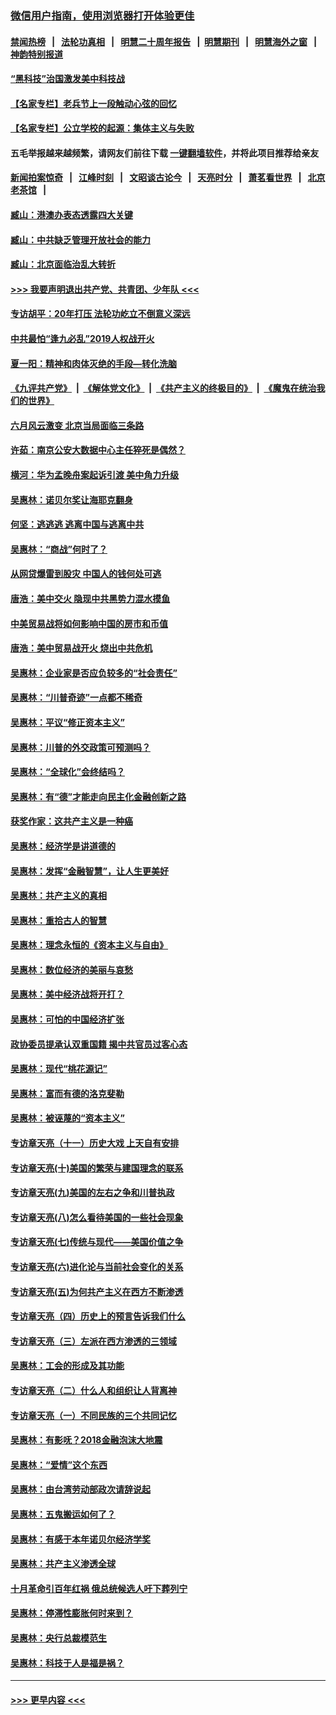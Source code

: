 ### [微信用户指南，使用浏览器打开体验更佳](https://github.com/gfw-breaker/banned-news1/blob/master/indexes/wechat-guide.md?t=0)
#### [禁闻热榜](热点新闻.md?t=0)  &nbsp;&nbsp;|&nbsp;&nbsp; [法轮功真相](https://github.com/gfw-breaker/truth/blob/master/README.md?t=0) &nbsp;&nbsp;|&nbsp;&nbsp; [明慧二十周年报告](https://github.com/gfw-breaker/mh-reports/blob/master/README.md?t=0) &nbsp;&nbsp;|&nbsp;&nbsp;[明慧期刊](https://github.com/gfw-breaker/mh-qikan) &nbsp;&nbsp;|&nbsp;&nbsp; [明慧海外之窗](https://github.com/gfw-breaker/mh-news/blob/master/README.md?t=0) &nbsp;&nbsp;|&nbsp;&nbsp; [神韵特别报道](https://github.com/gfw-breaker/mh-news/blob/master/shenyun.md?t=0)
#### [“黑科技”治国激发美中科技战](../pages/nsc423/n11638056.md?t=02062302) 
#### [【名家专栏】老兵节上一段触动心弦的回忆](../pages/nsc423/n11646016.md?t=02062302) 
#### [【名家专栏】公立学校的起源：集体主义与失败](../pages/nsc423/n11601833.md?t=02062302) 
#### 五毛举报越来越频繁，请网友们前往下载 [一键翻墙软件](https://github.com/gfw-breaker/ssr-accounts)，并将此项目推荐给亲友
#### [新闻拍案惊奇](https://github.com/gfw-breaker/banned-news1/blob/master/pages/link4.md) &nbsp;&nbsp;|&nbsp;&nbsp; [江峰时刻](https://github.com/gfw-breaker/banned-news1/blob/master/pages/link4.md) &nbsp;&nbsp;|&nbsp;&nbsp; [文昭谈古论今](https://github.com/gfw-breaker/banned-news1/blob/master/pages/link4.md) &nbsp;&nbsp;|&nbsp;&nbsp; [天亮时分](https://github.com/gfw-breaker/banned-news1/blob/master/pages/link4.md) &nbsp;&nbsp;|&nbsp;&nbsp; [萧茗看世界](https://github.com/gfw-breaker/banned-news1/blob/master/pages/link4.md) &nbsp;&nbsp;|&nbsp;&nbsp; [北京老茶馆](https://github.com/gfw-breaker/banned-news1/blob/master/pages/link4.md) &nbsp;&nbsp;|&nbsp;&nbsp; 
#### [臧山：港澳办表态透露四大关键](../pages/nsc423/n11421628.md?t=02062302) 
#### [臧山：中共缺乏管理开放社会的能力](../pages/nsc423/n11407457.md?t=02062302) 
#### [臧山：北京面临治乱大转折](../pages/nsc423/n11406895.md?t=02062302) 
#### [>>> 我要声明退出共产党、共青团、少年队 <<<](https://github.com/begood0513/goodnews/blob/master/quit/letter.md) 
#### [专访胡平：20年打压 法轮功屹立不倒意义深远](../pages/nsc423/n11398800.md?t=02062302) 
#### [中共最怕“逢九必乱”2019人权战开火](../pages/nsc423/n11385248.md?t=02062302) 
#### [夏一阳：精神和肉体灭绝的手段—转化洗脑](../pages/nsc423/n11368250.md?t=02062302) 
#### [《九评共产党》](https://github.com/begood0513/9ping.md/blob/master/README.md) &nbsp;|&nbsp; [《解体党文化》](../../../../jtdwh.md/blob/master/README.md)  &nbsp;|&nbsp; [《共产主义的终极目的》](../../../../gczydzjmd.md/blob/master/README.md) &nbsp;|&nbsp; [《魔鬼在统治我们的世界》](../../../../mgztzwmdsj.md/blob/master/README.md) 
#### [六月风云激变 北京当局面临三条路](../pages/nsc423/n11313668.md?t=02062302) 
#### [许茹：南京公安大数据中心主任猝死是偶然？](../pages/nsc423/n11064744.md?t=02062302) 
#### [横河：华为孟晚舟案起诉引渡 美中角力升级](../pages/nsc423/n11027230.md?t=02062302) 
#### [吴惠林：诺贝尔奖让海耶克翻身](../pages/nsc423/n10890049.md?t=02062302) 
#### [何坚：逃逃逃 逃离中国与逃离中共](../pages/nsc423/n10592891.md?t=02062302) 
#### [吴惠林：“商战”何时了？](../pages/nsc423/n10573558.md?t=02062302) 
#### [从网贷爆雷到股灾 中国人的钱何处可逃](../pages/nsc423/n10572800.md?t=02062302) 
#### [唐浩：美中交火 隐现中共黑势力混水摸鱼](../pages/nsc423/n10544040.md?t=02062302) 
#### [中美贸易战将如何影响中国的房市和币值](../pages/nsc423/n10543697.md?t=02062302) 
#### [唐浩：美中贸易战开火 烧出中共危机](../pages/nsc423/n10540126.md?t=02062302) 
#### [吴惠林：企业家是否应负较多的“社会责任”](../pages/nsc423/n10535022.md?t=02062302) 
#### [吴惠林：“川普奇迹”一点都不稀奇](../pages/nsc423/n10512808.md?t=02062302) 
#### [吴惠林：平议“修正资本主义”](../pages/nsc423/n10495724.md?t=02062302) 
#### [吴惠林：川普的外交政策可预测吗？](../pages/nsc423/n10462387.md?t=02062302) 
#### [吴惠林：“全球化”会终结吗？](../pages/nsc423/n10452838.md?t=02062302) 
#### [吴惠林：有“德”才能走向民主化金融创新之路](../pages/nsc423/n10432292.md?t=02062302) 
#### [获奖作家：这共产主义是一种癌](../pages/nsc423/n10431541.md?t=02062302) 
#### [吴惠林：经济学是讲道德的](../pages/nsc423/n10398014.md?t=02062302) 
#### [吴惠林：发挥“金融智慧”，让人生更美好](../pages/nsc423/n10375019.md?t=02062302) 
#### [吴惠林：共产主义的真相](../pages/nsc423/n10351394.md?t=02062302) 
#### [吴惠林：重拾古人的智慧](../pages/nsc423/n10337691.md?t=02062302) 
#### [吴惠林：理念永恒的《资本主义与自由》](../pages/nsc423/n10316274.md?t=02062302) 
#### [吴惠林：数位经济的美丽与哀愁](../pages/nsc423/n10292946.md?t=02062302) 
#### [吴惠林：美中经济战将开打？](../pages/nsc423/n10258825.md?t=02062302) 
#### [吴惠林：可怕的中国经济扩张](../pages/nsc423/n10219147.md?t=02062302) 
#### [政协委员提承认双重国籍 揭中共官员过客心态](../pages/nsc423/n10208809.md?t=02062302) 
#### [吴惠林：现代“桃花源记”](../pages/nsc423/n10185234.md?t=02062302) 
#### [吴惠林：富而有德的洛克斐勒](../pages/nsc423/n10142264.md?t=02062302) 
#### [吴惠林：被诬蔑的“资本主义”](../pages/nsc423/n10124816.md?t=02062302) 
#### [专访章天亮（十一）历史大戏 上天自有安排](../pages/nsc423/n10094905.md?t=02062302) 
#### [专访章天亮(十)美国的繁荣与建国理念的联系](../pages/nsc423/n10094899.md?t=02062302) 
#### [专访章天亮(九)美国的左右之争和川普执政](../pages/nsc423/n10094889.md?t=02062302) 
#### [专访章天亮(八)怎么看待美国的一些社会现象](../pages/nsc423/n10094857.md?t=02062302) 
#### [专访章天亮(七)传统与现代——美国价值之争](../pages/nsc423/n10093140.md?t=02062302) 
#### [专访章天亮(六)进化论与当前社会变化的关系](../pages/nsc423/n10092036.md?t=02062302) 
#### [专访章天亮(五)为何共产主义在西方不断渗透](../pages/nsc423/n10083620.md?t=02062302) 
#### [专访章天亮（四）历史上的预言告诉我们什么](../pages/nsc423/n10083606.md?t=02062302) 
#### [专访章天亮（三）左派在西方渗透的三领域](../pages/nsc423/n10081115.md?t=02062302) 
#### [吴惠林：工会的形成及其功能](../pages/nsc423/n10080633.md?t=02062302) 
#### [专访章天亮（二）什么人和组织让人背离神](../pages/nsc423/n10076637.md?t=02062302) 
#### [专访章天亮（一）不同民族的三个共同记忆](../pages/nsc423/n10074188.md?t=02062302) 
#### [吴惠林：有影呒？2018金融泡沫大地震](../pages/nsc423/n10040534.md?t=02062302) 
#### [吴惠林：“爱情”这个东西](../pages/nsc423/n10019423.md?t=02062302) 
#### [吴惠林：由台湾劳动部政次请辞说起](../pages/nsc423/n9979679.md?t=02062302) 
#### [吴惠林：五鬼搬运如何了？](../pages/nsc423/n9925338.md?t=02062302) 
#### [吴惠林：有感于本年诺贝尔经济学奖](../pages/nsc423/n9871883.md?t=02062302) 
#### [吴惠林：共产主义渗透全球](../pages/nsc423/n9812748.md?t=02062302) 
#### [十月革命引百年红祸 俄总统候选人吁下葬列宁](../pages/nsc423/n9810182.md?t=02062302) 
#### [吴惠林：停滞性膨胀何时来到？](../pages/nsc423/n9764136.md?t=02062302) 
#### [吴惠林：央行总裁模范生](../pages/nsc423/n9728134.md?t=02062302) 
#### [吴惠林：科技于人是福是祸？](../pages/nsc423/n9672982.md?t=02062302) 

----
#### [ >>> 更早内容 <<< ](../indexes/nsc423-earlier.md)
